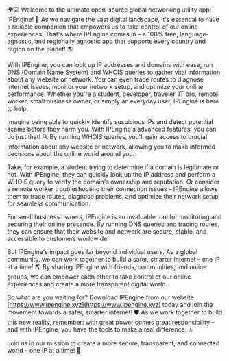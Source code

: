 🌍💻 Welcome to the ultimate open-source global networking utility app: IPEngine! 🚀 As we navigate the vast digital landscape, it's essential to have a reliable companion that empowers us to take control of our online experiences. That's where IPEngine comes in – a 100% free, language-agnostic, and regionally agnostic app that supports every country and region on the planet! 🌎

With IPEngine, you can look up IP addresses and domains with ease, run DNS (Domain Name System) and WHOIS queries to gather vital information about any website or network. You can even trace routes to diagnose internet issues, monitor your network setup, and optimize your online performance. Whether you're a student, developer, traveler, IT pro, remote worker, small business owner, or simply an everyday user, IPEngine is here to help.

Imagine being able to quickly identify suspicious IPs and detect potential scams before they harm you. With IPEngine's advanced features, you can do just that! 🔍 By running WHOIS queries, you'll gain access to crucial information about any website or network, allowing you to make informed decisions about the online world around you.

Take, for example, a student trying to determine if a domain is legitimate or not. With IPEngine, they can quickly look up the IP address and perform a WHOIS query to verify the domain's ownership and reputation. Or consider a remote worker troubleshooting their connection issues – IPEngine allows them to trace routes, diagnose problems, and optimize their network setup for seamless communication.

For small business owners, IPEngine is an invaluable tool for monitoring and securing their online presence. By running DNS queries and tracing routes, they can ensure that their website and network are secure, stable, and accessible to customers worldwide.

But IPEngine's impact goes far beyond individual users. As a global community, we can work together to build a safer, smarter internet – one IP at a time! 🌎 By sharing IPEngine with friends, communities, and online groups, we can empower each other to take control of our online experiences and create a more transparent digital world.

So what are you waiting for? Download IPEngine from our website [https://www.ipengine.xyz](https://www.ipengine.xyz) today and join the movement towards a safer, smarter internet! 🛡️ As we work together to build this new reality, remember: with great power comes great responsibility – and with IPEngine, you have the tools to make a real difference. 🔝

Join us in our mission to create a more secure, transparent, and connected world – one IP at a time! 💪